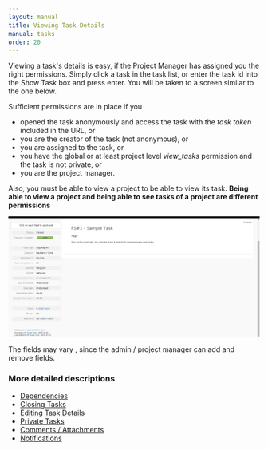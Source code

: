 ```yaml
---
layout: manual
title: Viewing Task Details
manual: tasks
order: 20
---
```

Viewing a task's details is easy, if the Project Manager has assigned you the right permissions. Simply click a task in the task list, or enter the task id into the Show Task box and press enter. You will be taken to a screen similar to the one below.

Sufficient permissions are in place if you

  * opened the task anonymously and access the task with the *task token* included in the URL, or
  * you are the creator of the task (not anonymous), or
  * you are assigned to the task, or
  * you have the global or at least project level *view_tasks* permission and the task is not private, or
  * you are the project manager.

Also, you must be able to view a project to be able to view its task. **Being able to view a project and being able to see tasks of a project are different permissions**

<img src="/images/manual/viewtask.jpg" class="img-responsive" alt="Task View">

The fields may vary , since the admin / project manager can add and remove fields.

### More detailed descriptions


  * [Dependencies](/manual/dependencies)
  * [Closing Tasks](/manual/closing_tasks)
  * [Editing Task Details](/manual/editing_task_details)
  * [Private Tasks](/manual/private_tasks)
  * [Comments / Attachments](/manual/comments)
  * [Notifications](/manual/notifications)